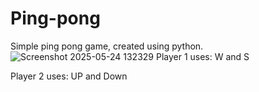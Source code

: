 # Ping-pong
Simple ping pong game, created using python.
![Screenshot 2025-05-24 132329](https://github.com/user-attachments/assets/4ded095d-d16f-4cf4-b03f-767e2292d6cb)
Player 1 uses: 
W and S

Player 2 uses: 
UP and Down
